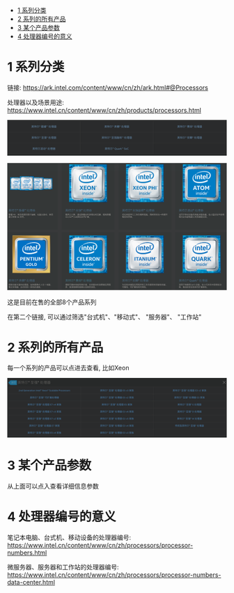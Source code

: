 
<!-- @import "[TOC]" {cmd="toc" depthFrom=1 depthTo=6 orderedList=false} -->

<!-- code_chunk_output -->

* [1 系列分类](#1-系列分类)
* [2 系列的所有产品](#2-系列的所有产品)
* [3 某个产品参数](#3-某个产品参数)
* [4 处理器编号的意义](#4-处理器编号的意义)

<!-- /code_chunk_output -->

# 1 系列分类

链接: https://ark.intel.com/content/www/cn/zh/ark.html#@Processors

处理器以及场景用途: https://www.intel.cn/content/www/cn/zh/products/processors.html

![](./images/2019-04-22-13-00-20.png)

![](./images/2019.04.22-13-38-05.png)

这是目前在售的全部8个产品系列

在第二个链接, 可以通过筛选"台式机"、"移动式"、 "服务器"、 "工作站"

# 2 系列的所有产品

每一个系列的产品可以点进去查看, 比如Xeon

![](./images/2019-04-22-13-06-34.png)

# 3 某个产品参数

从上面可以点入查看详细信息参数

# 4 处理器编号的意义

笔记本电脑、台式机、移动设备的处理器编号: https://www.intel.cn/content/www/cn/zh/processors/processor-numbers.html

微服务器、服务器和工作站的处理器编号: https://www.intel.cn/content/www/cn/zh/processors/processor-numbers-data-center.html



